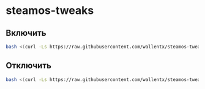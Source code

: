 # steamos-tweaks


## Включить
```bash
bash <(curl -Ls https://raw.githubusercontent.com/wallentx/steamos-tweaks/main/enable)
```

## Отключить
```bash
bash <(curl -Ls https://raw.githubusercontent.com/wallentx/steamos-tweaks/main/disable)
```
